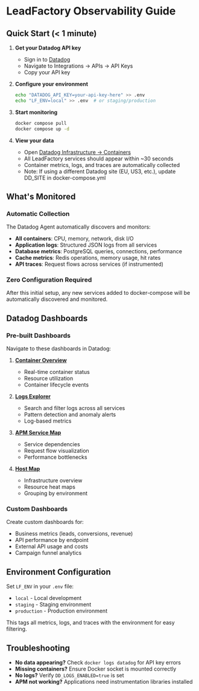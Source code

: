 # LeadFactory Observability Guide

## Quick Start (< 1 minute)

1. **Get your Datadog API key**
   - Sign in to [Datadog](https://app.datadoghq.com)
   - Navigate to Integrations → APIs → API Keys
   - Copy your API key

2. **Configure your environment**
   ```bash
   echo "DATADOG_API_KEY=your-api-key-here" >> .env
   echo "LF_ENV=local" >> .env  # or staging/production
   ```

3. **Start monitoring**
   ```bash
   docker compose pull
   docker compose up -d
   ```

4. **View your data**
   - Open [Datadog Infrastructure → Containers](https://us5.datadoghq.com/containers)
   - All LeadFactory services should appear within ~30 seconds
   - Container metrics, logs, and traces are automatically collected
   - Note: If using a different Datadog site (EU, US3, etc.), update DD_SITE in docker-compose.yml

## What's Monitored

### Automatic Collection
The Datadog Agent automatically discovers and monitors:
- **All containers**: CPU, memory, network, disk I/O
- **Application logs**: Structured JSON logs from all services
- **Database metrics**: PostgreSQL queries, connections, performance
- **Cache metrics**: Redis operations, memory usage, hit rates
- **API traces**: Request flows across services (if instrumented)

### Zero Configuration Required
After this initial setup, any new services added to docker-compose will be automatically discovered and monitored.

## Datadog Dashboards

### Pre-built Dashboards
Navigate to these dashboards in Datadog:

1. **[Container Overview](https://app.datadoghq.com/containers)**
   - Real-time container status
   - Resource utilization
   - Container lifecycle events

2. **[Logs Explorer](https://app.datadoghq.com/logs)**
   - Search and filter logs across all services
   - Pattern detection and anomaly alerts
   - Log-based metrics

3. **[APM Service Map](https://app.datadoghq.com/apm/services)**
   - Service dependencies
   - Request flow visualization
   - Performance bottlenecks

4. **[Host Map](https://app.datadoghq.com/infrastructure/map)**
   - Infrastructure overview
   - Resource heat maps
   - Grouping by environment

### Custom Dashboards
Create custom dashboards for:
- Business metrics (leads, conversions, revenue)
- API performance by endpoint
- External API usage and costs
- Campaign funnel analytics

## Environment Configuration

Set `LF_ENV` in your `.env` file:
- `local` - Local development
- `staging` - Staging environment
- `production` - Production environment

This tags all metrics, logs, and traces with the environment for easy filtering.

## Troubleshooting

- **No data appearing?** Check `docker logs datadog` for API key errors
- **Missing containers?** Ensure Docker socket is mounted correctly
- **No logs?** Verify `DD_LOGS_ENABLED=true` is set
- **APM not working?** Applications need instrumentation libraries installed